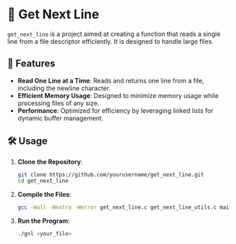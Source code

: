 # 📜 Get Next Line  

`get_next_line` is a project aimed at creating a function that reads a single line from a file descriptor efficiently. It is designed to handle large files.  

## 🚀 Features  

- **Read One Line at a Time**: Reads and returns one line from a file, including the newline character.  
- **Efficient Memory Usage**: Designed to minimize memory usage while processing files of any size.  
- **Performance**: Optimized for efficiency by leveraging linked lists for dynamic buffer management.  


## 🛠 Usage  

1. **Clone the Repository**:  
   ```bash
   git clone https://github.com/yourusername/get_next_line.git
   cd get_next_line
2. **Compile the Files**:
    ```bash
    gcc -Wall -Wextra -Werror get_next_line.c get_next_line_utils.c main.c -o gnl
3. **Run the Program**:
    ```bash
    ./gnl <your_file>
